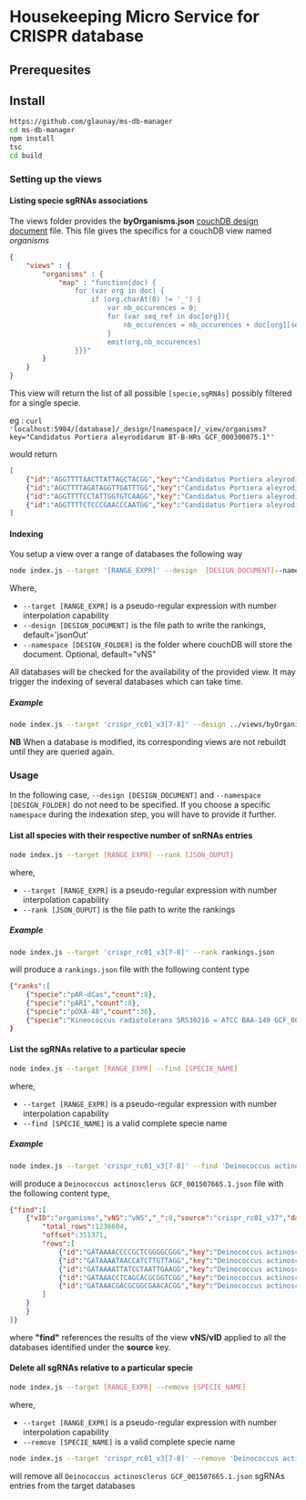 # Housekeeping Micro Service for CRISPR database

## Prerequesites

## Install

```sh
https://github.com/glaunay/ms-db-manager
cd ms-db-manager
npm install
tsc
cd build
```

### Setting up the views

#### Listing specie sgRNAs associations

The views folder provides the **byOrganisms.json** [couchDB design document](https://docs.couchdb.org/en/stable/ddocs/index.html) file. This file gives the specifics for a couchDB view named *organisms*

```json
{
    "views" : {
        "organisms" : {
            "map" : "function(doc) { 
                for (var org in doc) { 
                    if (org.charAt(0) != '_') { 
                        var nb_occurences = 0; 
                        for (var seq_ref in doc[org]){
                            nb_occurences = nb_occurences + doc[org][seq_ref].length
                        } 
                        emit(org,nb_occurences)
                }}}"
        }
    }
}
```

This view will return the list of all possible `[specie,sgRNAs]` possibly filtered for a single specie.

eg : `curl 'localhost:5984/[database]/_design/[namespace]/_view/organisms?key="Candidatus Portiera aleyrodidarum BT-B-HRs GCF_000300075.1"'`

would return

```json
[
    {"id":"AGGTTTTAACTTATTAGCTACGG","key":"Candidatus Portiera aleyrodidarum BT-B-HRs GCF_000300075.1","value":1},
    {"id":"AGGTTTTAGATAGGTTGATTTGG","key":"Candidatus Portiera aleyrodidarum BT-B-HRs GCF_000300075.1","value":1},
    {"id":"AGGTTTTCCTATTGGTGTCAAGG","key":"Candidatus Portiera aleyrodidarum BT-B-HRs GCF_000300075.1","value":1},
    {"id":"AGGTTTTCTCCCGAACCCAATGG","key":"Candidatus Portiera aleyrodidarum BT-B-HRs GCF_000300075.1","value":1}
]
```

#### Indexing

You setup a view over a range of databases the following way

```sh
node index.js --target '[RANGE_EXPR]' --design  [DESIGN_DOCUMENT]--namespace [DESIGN_FOLDER]
```

Where,

* `--target [RANGE_EXPR]` is a pseudo-regular expression with number interpolation capability
* `--design [DESIGN_DOCUMENT]` is the file path to write the rankings, default='jsonOut'
* `--namespace [DESIGN_FOLDER]` is the folder where couchDB will store the document. Optional, default="vNS"


All databases will be checked for the availability of the provided view. It may trigger the indexing of several databases which can take time.

##### Example

```sh
node index.js --target 'crispr_rc01_v3[7-8]' --design ../views/byOrganism.json
```

**NB** When a database is modified, its corresponding views are not rebuildt until they are queried again.

### Usage

In the following case, `--design [DESIGN_DOCUMENT]` and `--namespace [DESIGN_FOLDER]` do not need to be specified.
If you choose a specific `namespace` during the indexation step, you will have to provide it further.

#### List all species with their respective number of snRNAs entries

```sh
node index.js --target [RANGE_EXPR] --rank [JSON_OUPUT]
```

where,

* `--target [RANGE_EXPR]` is a pseudo-regular expression with number interpolation capability
* `--rank [JSON_OUPUT]` is the file path to write the rankings

##### Example

```sh
node index.js --target 'crispr_rc01_v3[7-8]' --rank rankings.json
```

will produce a `rankings.json` file with the following content type

```json
{"ranks":[
    {"specie":"pAR-dCas","count":8},
    {"specie":"pAR1","count":8},
    {"specie":"pOXA-48","count":36},
    {"specie":"Kineococcus radiotolerans SRS30216 = ATCC BAA-149 GCF_000017305.1","count":88}
}
```

#### List the sgRNAs relative to a particular specie

```sh
node index.js --target [RANGE_EXPR] --find [SPECIE_NAME]
```

where,

* `--target [RANGE_EXPR]` is a pseudo-regular expression with number interpolation capability
* `--find [SPECIE_NAME]` is a valid complete specie name

##### Example

```sh
node index.js --target 'crispr_rc01_v3[7-8]' --find 'Deinococcus actinosclerus GCF_001507665.1'
```

will produce a `Deinococcus actinosclerus GCF_001507665.1.json` file with the following content type,

```json
{"find":[
    {"vID":"organisms","vNS":"vNS","_":0,"source":"crispr_rc01_v37","data":{
        "total_rows":1236604,
        "offset":351371,
        "rows":[
            {"id":"GATAAAACCCCGCTCGGGGCGGG","key":"Deinococcus actinosclerus GCF_001507665.1","value":1},
            {"id":"GATAAAATAACCATCTTGTTAGG","key":"Deinococcus actinosclerus GCF_001507665.1","value":1},
            {"id":"GATAAAATTATCCTAATTGAAGG","key":"Deinococcus actinosclerus GCF_001507665.1","value":1},
            {"id":"GATAAACCTCAGCACGCGGTCGG","key":"Deinococcus actinosclerus GCF_001507665.1","value":1},
            {"id":"GATAAACGACGCGGCGAACACGG","key":"Deinococcus actinosclerus GCF_001507665.1","value":1}
        ]
    }
    }
]}
```

where **"find"** references the results of the view **vNS/vID** applied to all the databases identified under the **source** key.

#### Delete all sgRNAs relative to a particular specie

```sh
node index.js --target [RANGE_EXPR] --remove [SPECIE_NAME]
```

where,

* `--target [RANGE_EXPR]` is a pseudo-regular expression with number interpolation capability
* `--remove [SPECIE_NAME]` is a valid complete specie name

```sh
node index.js --target 'crispr_rc01_v3[7-8]' --remove 'Deinococcus actinosclerus GCF_001507665.1'
```

will remove all `Deinococcus actinosclerus GCF_001507665.1.json` sgRNAs entries from the target databases
